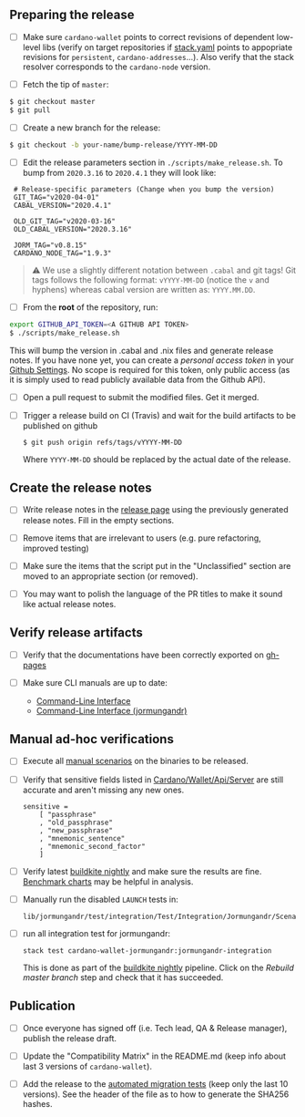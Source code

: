 ## Preparing the release
- [ ] Make sure `cardano-wallet` points to correct revisions of dependent low-level libs (verify on target repositories if [stack.yaml](https://github.com/input-output-hk/cardano-wallet/blob/master/stack.yaml#L34-L42) points to appopriate revisions for `persistent`, `cardano-addresses`...). Also verify that the stack resolver corresponds to the `cardano-node` version.

- [ ] Fetch the tip of `master`:

```sh
$ git checkout master
$ git pull
```

- [ ] Create a new branch for the release:

```sh
$ git checkout -b your-name/bump-release/YYYY-MM-DD
```

- [ ] Edit the release parameters section in `./scripts/make_release.sh`. To bump from `2020.3.16` to `2020.4.1` they will look like:
```
 # Release-specific parameters (Change when you bump the version)
 GIT_TAG="v2020-04-01"
 CABAL_VERSION="2020.4.1"

 OLD_GIT_TAG="v2020-03-16"
 OLD_CABAL_VERSION="2020.3.16"

 JORM_TAG="v0.8.15"
 CARDANO_NODE_TAG="1.9.3"
```

> :warning: We use a slightly different notation between `.cabal` and git tags! Git tags follows the following format: `vYYYY-MM-DD` (notice the `v` and hyphens) whereas cabal version are written as: `YYYY.MM.DD`.

- [ ] From the **root** of the repository, run:

```bash
export GITHUB_API_TOKEN=<A GITHUB API TOKEN>
$ ./scripts/make_release.sh
```
This will bump the version in .cabal and .nix files and generate release notes. If you have none yet, you can create a _personal access token_ in your [Github Settings](https://github.com/settings/tokens). No scope is required for this token, only public access (as it is simply used to read publicly available data from the Github API).

- [ ] Open a pull request to submit the modified files. Get it merged.

- [ ] Trigger a release build on CI (Travis) and wait for the build artifacts to be published on github
  ```
  $ git push origin refs/tags/vYYYY-MM-DD
  ```
  Where `YYYY-MM-DD` should be replaced by the actual date of the release.

## Create the release notes


- [ ] Write release notes in the [release page](https://github.com/input-output-hk/cardano-wallet/releases) using the previously generated release notes. Fill in the empty sections.

- [ ] Remove items that are irrelevant to users (e.g. pure refactoring, improved testing)

- [ ] Make sure the items that the script put in the "Unclassified" section are moved to an appropriate section (or removed).

- [ ] You may want to polish the language of the PR titles to make it sound like actual release notes.

## Verify release artifacts

- [ ] Verify that the documentations have been correctly exported on [gh-pages](https://github.com/input-output-hk/cardano-wallet/tree/gh-pages)

- [ ] Make sure CLI manuals are up to date:
  - [Command-Line Interface](https://github.com/input-output-hk/cardano-wallet/wiki/Wallet-command-line-interface)
  - [Command-Line Interface (jormungandr)]( https://github.com/input-output-hk/cardano-wallet/wiki/Wallet-command-line-interface-jormungandr)


## Manual ad-hoc verifications

- [ ] Execute all [manual scenarios](https://github.com/input-output-hk/cardano-wallet/tree/master/test/manual) on the binaries to be released.

- [ ] Verify that sensitive fields listed in [Cardano/Wallet/Api/Server](https://github.com/input-output-hk/cardano-wallet/blob/master/lib/core/src/Cardano/Wallet/Api/Server.hs#L409) are still accurate and aren't missing any new ones.
  ```
  sensitive =
      [ "passphrase"
      , "old_passphrase"
      , "new_passphrase"
      , "mnemonic_sentence"
      , "mnemonic_second_factor"
      ]
  ```

- [ ] Verify latest [buildkite nightly](https://buildkite.com/input-output-hk/cardano-wallet-nightly) and make sure the results are fine. [Benchmark charts](http://cardano-wallet-benchmarks.herokuapp.com/) may be helpful in analysis.

- [ ] Manually run the disabled `LAUNCH` tests in:
  ```
  lib/jormungandr/test/integration/Test/Integration/Jormungandr/Scenario/CLI/Launcher.hs
  ```
- [ ] run all integration test for jormungandr:
  ```
  stack test cardano-wallet-jormungandr:jormungandr-integration
  ```
  This is done as part of the [buildkite nightly](https://buildkite.com/input-output-hk/cardano-wallet-nightly) pipeline. Click on the _Rebuild master branch_ step and check that it has succeeded.
  
## Publication

- [ ] Once everyone has signed off (i.e. Tech lead, QA & Release manager), publish the release draft.

- [ ] Update the "Compatibility Matrix" in the README.md (keep info about last 3 versions of `cardano-wallet`).

- [ ] Add the release to the [automated migration tests](https://github.com/input-output-hk/cardano-wallet/blob/master/nix/migration-tests.nix#L44-L61) (keep only the last 10 versions). See the header of the file as to how to generate the SHA256 hashes.
